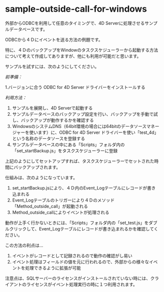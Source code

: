 # sample-outside-call-for-windows
外部からODBCを利用して任意のタイミングで、4D Serverに処理させるサンプルデータベースです。

ODBCから４Ｄにイベントを送る方法の例題です。

特に、４ＤのバックアップをWindowのタスクスケジューラーから起動する方法について考えて作成してありますが、他にも利用が可能だと思います。

サンプルを試すには、次のようにしてください。

*前準備：*

1.バージョンに合う ODBC for 4D Server ドライバーをインストールする

*利用方法：*

1. サンプルを展開し、4D Serverで起動する
2. サンプルデータベースのバックアップ設定を行い、バックアップを手動で試し、バックアップが動作するかを確認する
3. WindowsのシステムDNS（64bit環境の場合には64bitのデータソースマネージャーを使います）に、ODBC for 4D Server ドライバーを使い「test_4d」という名称のデータソースを登録する
4. サンプルデータベースの中にある「Scripts」フォルダ内の「set_startBackup.js」をタスクスケジューラーに登録

上記のようにしてセットアップすれば、タスクスケジューラーでセットされた時間にバックアップされます。

仕組みは、次のようになっています。

1. set_startBackup.jsにより、４Ｄ内のEvent_Logテーブルにレコードが書き込まれる
2. Event_Logテーブルのトリガーにより４Ｄのメソッド「Method_outside_call」が起動される
3. Method_outside_callによりイベントが処理される

動作が上手く行かないときには、「Scripts」フォルダ内の「set_test.js」をダブルクリックして、Event_Logテーブルにレコードが書き込まれるかを確認してください。

この方法の利点は…

1. イベントがレコードとして記録されるので動作の確認がし易い
2. イベント処理はフィールドの値を元に行われるので、外部からの様々なイベントを処理できるように拡張が可能

注意点は、SQLサーバーのライセンスがインストールされていない時には、クライアントのライセンスがイベント処理実行の時に１つ利用されます。
